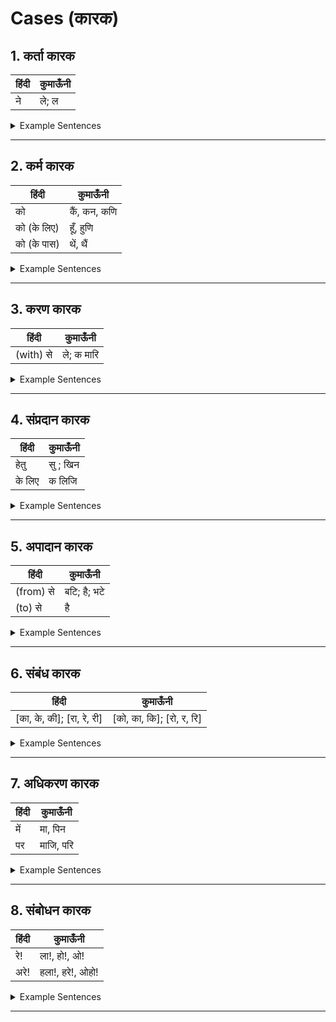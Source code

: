 # Cases (कारक)

## 1. कर्ता कारक
हिंदी | कुमाऊँनी 
--- | --- 
ने | ले; ल

<details><summary>Example Sentences</summary>
<p>

हिंदी | कुमाऊँनी | | कुमाऊँनी 
--- | --- | --- | --- 
मैंने खाया था। | मीले खैल। | | मील खैल।
</p>
</details>

---

## 2. कर्म कारक
हिंदी | कुमाऊँनी 
--- | --- 
को | कैं, कन, कणि 
को (के लिए) | हूँ, हुणि
को (के पास) | थें, थैं

<details><summary>Example Sentences</summary>
<p>

हिंदी | कुमाऊँनी 
--- | ---  
मुझे लग रहा है। | मीकणि लागन्हे। 
पानी ढूढने को (के लिए) निकल गए। | पाणि हेरण हुणि नसि गय। 
अपनी माँ को (पास) भीतर भाग गई। | आफणि इजा थें भितेर भाजि गै। 
</p>
</details>

---

## 3. करण कारक
हिंदी | कुमाऊँनी 
--- | --- 
(with) से | ले; क मारि

<details><summary>Example Sentences</summary>
<p>

हिंदी | कुमाऊँनी  
--- | --- 
चाकू से काट लिया है। | चाकूले काटिहाली। 
डर के मारे गई। | डरक मारि गै। 
</p>
</details>

---

## 4. संप्रदान कारक
हिंदी | कुमाऊँनी 
--- | --- 
हेतु | सु ; खिन 
के लिए | क लिजि

<details><summary>Example Sentences</summary>
<p>

हिंदी | कुमाऊँनी 
--- | --- 
उनके लिए लेना है। | उनर लिजि लिणो छ। 
पानी पीने हेतु आया। | पाणि पिण सु आयो। 
</p>
</details>

---

## 5. अपादान कारक
हिंदी | कुमाऊँनी 
--- | --- 
(from) से | बटि; है; भटे
(to) से | है

<details><summary>Example Sentences</summary>
<p>

हिंदी | कुमाऊँनी 
--- | --- 
मैं कोटद्वार से आ रहा हूँ। | मी कोटद्वार बटि औन्हु। 
. | मी कोटद्वारहै औन्हु।
. | मी कोटद्वार भटे औन्हु। 
</p>
</details>

---

## 6. संबंध कारक
हिंदी | कुमाऊँनी 
--- | --- 
[का, के, की]; [रा, रे, री] | [को, का, कि]; [रो, र, रि]

<details><summary>Example Sentences</summary>
<p>

हिंदी | कुमाऊँनी 
--- | --- 
गिरीश का घर। | गिरीशको घर। 
तुम्हारा घर। | तुमरो घर। 
</p>
</details>

---

## 7. अधिकरण कारक
हिंदी | कुमाऊँनी 
--- | --- 
में | मा, पिन 
पर | माजि, परि 

<details><summary>Example Sentences</summary>
<p>

हिंदी | कुमाऊँनी 
--- | --- 
हरी घर में है। | हरी घरमा छ। 
. | हरी घर पिन छ।
पुस्तक मेज पर है। | पोथी मेज परि छ। 
</p>
</details>

---

## 8. संबोधन कारक
हिंदी | कुमाऊँनी 
--- | --- 
रे! | ला!, हो!, ओ! 
अरे! | हला!, हरे!, ओहो!

<details><summary>Example Sentences</summary>
<p>

हिंदी | कुमाऊँनी | | कुमाऊँनी 
--- | --- | --- | --- 
चंदू गया था रे! | चंदू गौछियो ला! | | चंदू गौछियो हो!
अरे! वहां मत जाना। | हला! वाँ झन जाए। | | हरे! वाँ झन जाए।
</p>
</details>

---